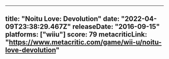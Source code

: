 
---
title: "Noitu Love: Devolution"
date: "2022-04-09T23:38:29.467Z"
releaseDate: "2016-09-15"
platforms: ["wiiu"]
score: 79
metacriticLink: "https://www.metacritic.com/game/wii-u/noitu-love-devolution"
---
